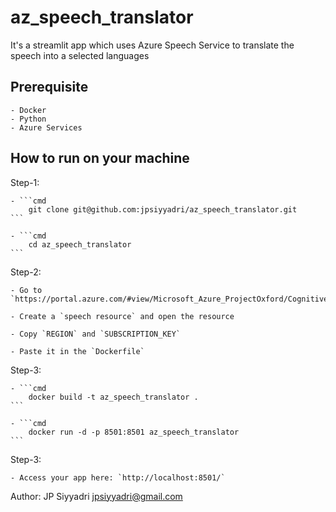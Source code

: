 # az_speech_translator

It's a streamlit app which uses Azure Speech Service to translate the speech into a selected languages

## Prerequisite

    - Docker
    - Python
    - Azure Services

## How to run on your machine

Step-1:

    - ```cmd
        git clone git@github.com:jpsiyyadri/az_speech_translator.git
    ```

    - ```cmd
        cd az_speech_translator
    ```

Step-2:

    - Go to `https://portal.azure.com/#view/Microsoft_Azure_ProjectOxford/CognitiveServicesHub/~/SpeechServices`

    - Create a `speech resource` and open the resource

    - Copy `REGION` and `SUBSCRIPTION_KEY`

    - Paste it in the `Dockerfile`

Step-3:

    - ```cmd
        docker build -t az_speech_translator .
    ```

    - ```cmd
        docker run -d -p 8501:8501 az_speech_translator
    ```

Step-3:

    - Access your app here: `http://localhost:8501/`

Author: JP Siyyadri <jpsiyyadri@gmail.com>
